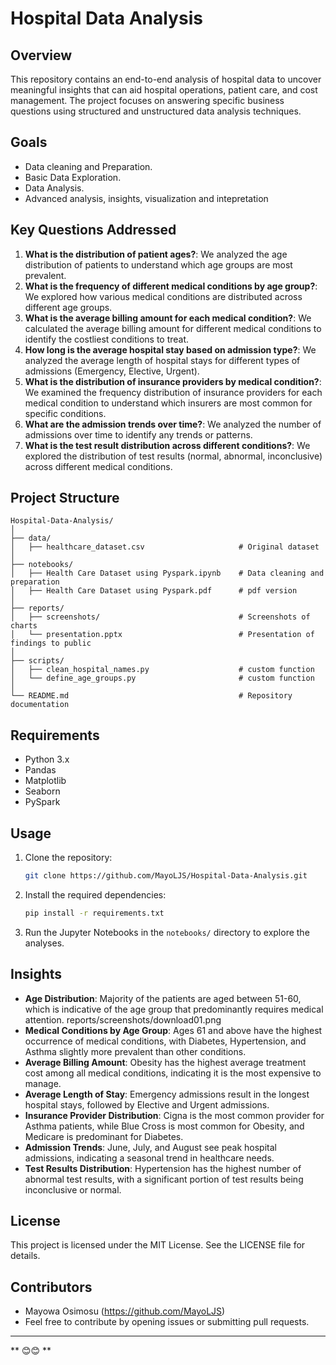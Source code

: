 
# Hospital Data Analysis

## **Overview**
This repository contains an end-to-end analysis of hospital data to uncover meaningful insights that can aid hospital operations, patient care, and cost management. The project focuses on answering specific business questions using structured and unstructured data analysis techniques.

## **Goals**
- Data cleaning and Preparation.
- Basic Data Exploration.
- Data Analysis.
- Advanced analysis, insights, visualization and intepretation

## **Key Questions Addressed**
1. **What is the distribution of patient ages?**: We analyzed the age distribution of patients to understand which age groups are most prevalent.
2. **What is the frequency of different medical conditions by age group?**: We explored how various medical conditions are distributed across different age groups.
3. **What is the average billing amount for each medical condition?**: We calculated the average billing amount for different medical conditions to identify the costliest conditions to treat.
4. **How long is the average hospital stay based on admission type?**: We analyzed the average length of hospital stays for different types of admissions (Emergency, Elective, Urgent).
5. **What is the distribution of insurance providers by medical condition?**: We examined the frequency distribution of insurance providers for each medical condition to understand which insurers are most common for specific conditions.
6. **What are the admission trends over time?**: We analyzed the number of admissions over time to identify any trends or patterns.
7. **What is the test result distribution across different conditions?**: We explored the distribution of test results (normal, abnormal, inconclusive) across different medical conditions.

## **Project Structure**
```
Hospital-Data-Analysis/
│
├── data/
│   ├── healthcare_dataset.csv                     # Original dataset
│
├── notebooks/
│   ├── Health Care Dataset using Pyspark.ipynb    # Data cleaning and preparation
│   ├── Health Care Dataset using Pyspark.pdf      # pdf version
│
├── reports/
│   ├── screenshots/                               # Screenshots of charts
│   └── presentation.pptx                          # Presentation of findings to public
│
├── scripts/
│   ├── clean_hospital_names.py                    # custom function
│   └── define_age_groups.py                       # custom function
│
└── README.md                                      # Repository documentation
```

## **Requirements**
- Python 3.x
- Pandas
- Matplotlib
- Seaborn
- PySpark

## **Usage**
1. Clone the repository:
   ```bash
   git clone https://github.com/MayoLJS/Hospital-Data-Analysis.git
   ```

2. Install the required dependencies:
   ```bash
   pip install -r requirements.txt
   ```

3. Run the Jupyter Notebooks in the `notebooks/` directory to explore the analyses.

## **Insights**
- **Age Distribution**: Majority of the patients are aged between 51-60, which is indicative of the age group that predominantly requires medical attention.
  reports/screenshots/download01.png
- **Medical Conditions by Age Group**: Ages 61 and above have the highest occurrence of medical conditions, with Diabetes, Hypertension, and Asthma slightly more prevalent than other conditions.
- **Average Billing Amount**: Obesity has the highest average treatment cost among all medical conditions, indicating it is the most expensive to manage.
- **Average Length of Stay**: Emergency admissions result in the longest hospital stays, followed by Elective and Urgent admissions.
- **Insurance Provider Distribution**: Cigna is the most common provider for Asthma patients, while Blue Cross is most common for Obesity, and Medicare is predominant for Diabetes.
- **Admission Trends**: June, July, and August see peak hospital admissions, indicating a seasonal trend in healthcare needs.
- **Test Results Distribution**: Hypertension has the highest number of abnormal test results, with a significant portion of test results being inconclusive or normal.



## **License**
This project is licensed under the MIT License. See the LICENSE file for details.

## **Contributors**
- Mayowa Osimosu (https://github.com/MayoLJS)
- Feel free to contribute by opening issues or submitting pull requests.

---

** 😊😊 **
